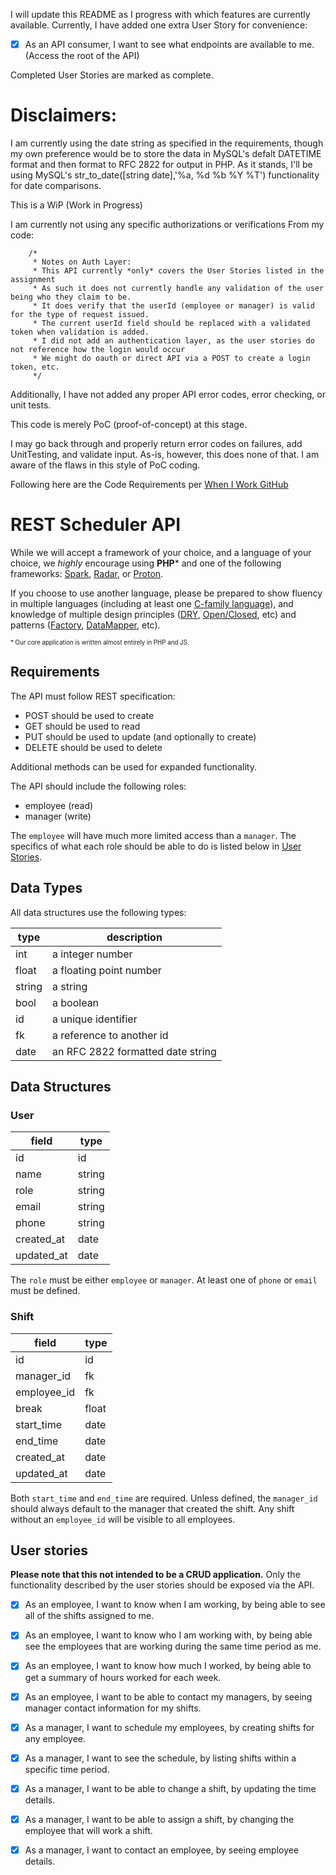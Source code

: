 I will update this README as I progress with which features are currently available.
Currently, I have added one extra User Story for convenience:
- [x] As an API consumer, I want to see what endpoints are available to me. (Access the root of the API)

Completed User Stories are marked as complete.

# Disclaimers:

I am currently using the date string as specified in the requirements, though my own preference would be to store the data in MySQL's defalt DATETIME format and then format to RFC 2822 for output in PHP.
As it stands, I'll be using MySQL's str_to_date([string date],'%a, %d %b %Y %T') functionality for date comparisons.

This is a WiP (Work in Progress)

I am currently not using any specific authorizations or verifications
From my code:
```
    /*
     * Notes on Auth Layer:
     * This API currently *only* covers the User Stories listed in the assignment
     * As such it does not currently handle any validation of the user being who they claim to be.
     * It does verify that the userId (employee or manager) is valid for the type of request issued.
     * The current userId field should be replaced with a validated token when validation is added.
     * I did not add an authentication layer, as the user stories do not reference how the login would occur
     * We might do oauth or direct API via a POST to create a login token, etc.
     */
```     

Additionally, I have not added any proper API error codes, error checking, or unit tests.

This code is merely PoC (proof-of-concept) at this stage.

I may go back through and properly return error codes on failures, add UnitTesting, and validate input. As-is, however,
this does none of that. I am aware of the flaws in this style of PoC coding.
     
Following here are the Code Requirements per [When I Work GitHub](https://github.com/wheniwork/standards/blob/master/project.md)


# REST Scheduler API

While we will accept a framework of your choice, and a language of your choice, we _highly_ encourage using **PHP*** and one of the following frameworks: [Spark](https://github.com/sparkphp/Project), [Radar](https://github.com/radarphp/Radar.Project), or [Proton](https://github.com/alexbilbie/proton).

If you choose to use another language, please be prepared to show fluency in multiple languages (including at least one [C-family language](https://en.wikipedia.org/wiki/List_of_C-family_programming_languages)), and knowledge of multiple design principles ([DRY](https://en.wikipedia.org/wiki/Don%27t_repeat_yourself), [Open/Closed](https://en.wikipedia.org/wiki/Open/closed_principle), etc) and patterns ([Factory](https://en.wikipedia.org/wiki/Factory_method_pattern), [DataMapper](https://en.wikipedia.org/wiki/Data_mapper_pattern), etc).

<sub><sup>* Our core application is written almost entirely in PHP and JS.</sup></sub>

## Requirements

The API must follow REST specification:

- POST should be used to create
- GET should be used to read
- PUT should be used to update (and optionally to create)
- DELETE should be used to delete

Additional methods can be used for expanded functionality.

The API should include the following roles:

- employee (read)
- manager (write)

The `employee` will have much more limited access than a `manager`. The specifics of what each role should be able to do is listed below in [User Stories](#user-stories).

## Data Types

All data structures use the following types:

| type   | description |
| ------ | ----------- |
| int    | a integer number |
| float  | a floating point number |
| string | a string |
| bool   | a boolean |
| id     | a unique identifier |
| fk     | a reference to another id |
| date   | an RFC 2822 formatted date string |

## Data Structures

### User

| field       | type |
| ----------- | ---- |
| id          | id |
| name        | string |
| role        | string |
| email       | string |
| phone       | string |
| created_at  | date |
| updated_at  | date |

The `role` must be either `employee` or `manager`. At least one of `phone` or
`email` must be defined.

### Shift

| field       | type |
| ----------- | ---- |
| id          | id |
| manager_id  | fk |
| employee_id | fk |
| break       | float |
| start_time  | date |
| end_time    | date |
| created_at  | date |
| updated_at  | date |

Both `start_time` and `end_time` are required. Unless defined, the `manager_id`
should always default to the manager that created the shift. Any shift without
an `employee_id` will be visible to all employees.

## User stories

**Please note that this not intended to be a CRUD application.** Only the functionality described by the user stories should be exposed via the API.

- [x] As an employee, I want to know when I am working, by being able to see all of the shifts assigned to me.
- [x] As an employee, I want to know who I am working with, by being able see the employees that are working during the same time period as me.
- [x] As an employee, I want to know how much I worked, by being able to get a summary of hours worked for each week.
- [x] As an employee, I want to be able to contact my managers, by seeing manager contact information for my shifts.

- [x] As a manager, I want to schedule my employees, by creating shifts for any employee.
- [x] As a manager, I want to see the schedule, by listing shifts within a specific time period.
- [x] As a manager, I want to be able to change a shift, by updating the time details.
- [x] As a manager, I want to be able to assign a shift, by changing the employee that will work a shift.
- [x] As a manager, I want to contact an employee, by seeing employee details.
